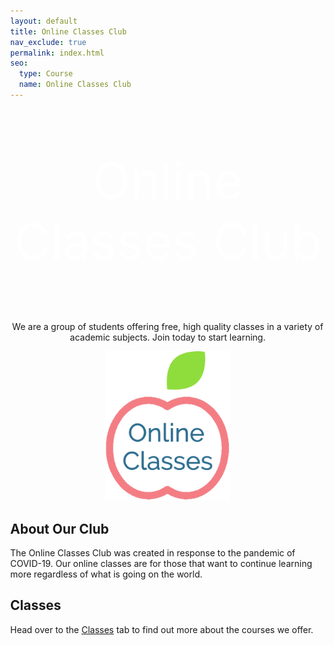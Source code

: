 ```yaml
---
layout: default
title: Online Classes Club
nav_exclude: true
permalink: index.html
seo:
  type: Course
  name: Online Classes Club
---
```


<style>
.banner { background-image: url(https://img.freepik.com/free-photo/beautiful-tree-middle-field-covered-with-grass-with-tree-line-background_181624-29267.jpg); }

.btn {
  border: 2px solid black;
  background-color: white;
  color: white;
  padding: 14px 28px;
  font-size: 16px;
  cursor: pointer;
}

.btn-green {
  border-color: #04AA6D;
  color: green;
}

.btn-green:hover {
  background-color: #04AA6D;
  color: white;
}

body { margin:0; }
</style>

<center>

  <div class="banner"><p style="font-size:80px; color:white">Online Classes Club</p></div>
  <p> We are a group of students offering free, high quality classes in a variety of academic subjects. Join today to start learning. </p>
  
  <img src="assets/images/online classes logo.png" style="width:200px" alt="OCC Logo">
  
</center>


## About Our Club
The Online Classes Club was created in response to the pandemic of COVID-19. Our online classes are for those that want to continue learning more regardless of what is going on the world.

## Classes
Head over to the <a href="/classes/">Classes</a> tab to find out more about the courses we offer.
